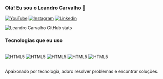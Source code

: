 ### Olá! Eu sou o Leandro Carvalho 👋

[![YouTube](https://img.shields.io/badge/YouTube-FF0000?style=for-the-badge&logo=youtube&logoColor=white)](https://www.youtube.com/@universodosenigmas8617)
[![Instagram](https://img.shields.io/badge/Instagram-E4405F?style=for-the-badge&logo=instagram&logoColor=white)](https://www.instagram.com/universodosenigmas/)
[![Linkedin](https://img.shields.io/badge/LinkedIn-0077B5?style=for-the-badge&logo=linkedin&logoColor=white
)](https://www.linkedin.com/in/leandro-carvalho-0b5baa257/)
<!-- GitHub readme stats comes with several built-in themes (e.g. dark, radical, merko, gruvbox, tokyonight, onedark, cobalt, synthwave, highcontrast, dracula).-->
![Leandro Carvalho GitHub stats](https://github-readme-stats.vercel.app/api?username=leandrocarvalhodev&show_icons=true&theme=tokyonight)

<!-- [![Top Langs](https://github-readme-stats.vercel.app/api/top-langs/?username=leandrocarvalhodev&hide_progress=true)](https://github.com/leandrocarvalhodev/github-readme-stats) -->

### Tecnologias que eu uso 
<div style="display: inline_block"><br/>
  <img align="center" alt="HTML5" src="https://img.shields.io/badge/HTML5-E34F26?style=for-the-badge&logo=html5&logoColor=white" />
  <img align="center" alt="HTML5" src="https://img.shields.io/badge/CSS3-1572B6?style=for-the-badge&logo=css3&logoColor=white" />
  <img align="center" alt="HTML5" src="https://img.shields.io/badge/JavaScript-F7DF1E?style=for-the-badge&logo=javascript&logoColor=black" />
  <img align="center" alt="HTML5" src="https://img.shields.io/badge/React-20232A?style=for-the-badge&logo=react&logoColor=61DAFB" />
  <img align="center" alt="HTML5" src="https://img.shields.io/badge/Node.js-43853D?style=for-the-badge&logo=node.js&logoColor=white" /> 
</div><br/>

Apaixonado por tecnologia, adoro resolver problemas e encontrar soluções. 



